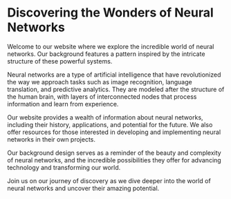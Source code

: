<!--font:Poppins-->

# Discovering the Wonders of Neural Networks

Welcome to our website where we explore the incredible world of neural networks. Our background features a pattern inspired by the intricate structure of these powerful systems.

Neural networks are a type of artificial intelligence that have revolutionized the way we approach tasks such as image recognition, language translation, and predictive analytics. They are modeled after the structure of the human brain, with layers of interconnected nodes that process information and learn from experience.

Our website provides a wealth of information about neural networks, including their history, applications, and potential for the future. We also offer resources for those interested in developing and implementing neural networks in their own projects.

Our background design serves as a reminder of the beauty and complexity of neural networks, and the incredible possibilities they offer for advancing technology and transforming our world.

Join us on our journey of discovery as we dive deeper into the world of neural networks and uncover their amazing potential.

<!--

Write me markdown content of website with wallpaper:

"A pattern of interconnected nodes and lines resembling a neural network"

The header of the page should not be copy of the text but rather a real content of the website which is using this wallpaper.


---


# Neural Network Wallpaper

Welcome to our website featuring a stunning wallpaper design inspired by the intricate pattern of interconnected nodes and lines found in neural networks. 

Our wallpaper is perfect for adding a touch of sophistication and modernity to any room. Its unique design will capture the attention of anyone who enters the space, making it a great conversation starter.

Made from high-quality materials, our wallpaper is durable and easy to install. It's also available in a variety of colors to suit your individual style and preferences.

Whether you're looking to update your home or office, our neural network wallpaper is sure to make a statement. Browse our collection today and find the perfect design to elevate your space.


---


Heading should not include word "wallpaper". The website should not be about the wallpaper itself, wallpaper is just a related background, rewrite whole content.


---


# Discover the Intricate Beauty of Neural Networks

Welcome to our website where we explore the fascinating world of neural networks. Our background features a pattern of interconnected nodes and lines that resemble the structure of these complex systems.

Neural networks are a type of artificial intelligence that have revolutionized the way we approach tasks such as image recognition, language translation, and predictive analytics. They are modeled after the structure of the human brain, with layers of interconnected nodes that process information and learn from experience.

On our website, you'll find a wealth of information about neural networks, including their history, applications, and future potential. We also provide resources for those who want to learn more about how to develop and implement neural networks in their own projects.

Our background design is a nod to the intricate beauty of neural networks and serves as a reminder of the power of technology to transform our world. Join us on our journey of discovery and explore the amazing possibilities of neural networks today.


---


Heading is too long, rewrite whole content.


---


# Exploring the Fascinating World of Neural Networks

Welcome to our website where we delve into the complex and fascinating world of neural networks. Our background features a pattern inspired by the intricate structure of these powerful systems.

Neural networks are a type of artificial intelligence modeled after the human brain. They consist of layers of interconnected nodes that process information and learn from experience, making them ideal for tasks such as image recognition, language translation, and predictive analytics.

Our website provides a wealth of information about neural networks, including their history, applications, and potential for the future. We also offer resources for those interested in developing and implementing neural networks in their own projects.

Our background design serves as a reminder of the beauty and complexity of neural networks, and the incredible possibilities they offer for advancing technology and transforming our world.

Join us on our journey of exploration and discovery as we dive deeper into the world of neural networks and uncover their amazing potential.


---


Heading is too long, rewrite whole content.


---


# Discovering the Wonders of Neural Networks

Welcome to our website where we explore the incredible world of neural networks. Our background features a pattern inspired by the intricate structure of these powerful systems.

Neural networks are a type of artificial intelligence that have revolutionized the way we approach tasks such as image recognition, language translation, and predictive analytics. They are modeled after the structure of the human brain, with layers of interconnected nodes that process information and learn from experience.

Our website provides a wealth of information about neural networks, including their history, applications, and potential for the future. We also offer resources for those interested in developing and implementing neural networks in their own projects.

Our background design serves as a reminder of the beauty and complexity of neural networks, and the incredible possibilities they offer for advancing technology and transforming our world.

Join us on our journey of discovery as we dive deeper into the world of neural networks and uncover their amazing potential.


---


Write me a Google font which is best fitting for the website.

Pick from the list:
- IBM Plex Sans
- Montserrat
- Dancing Script
- Poppins
- Open Sans
- Raleway
- Playfair Display
- Alegreya
- Lobster
- Great Vibes
- Roboto
- Lato
- Barlow Condensed
- Futura
- Orbitron
- Exo 2
- Inter


Write just the font name nothing else.


---


Poppins

-->
